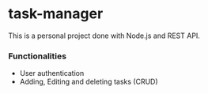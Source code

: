 # task-manager

This is a personal project done with Node.js and REST API.

### Functionalities
- User authentication
- Adding, Editing and deleting tasks (CRUD)
